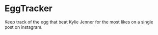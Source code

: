 # EggTracker
Keep track of the egg that beat Kylie Jenner for the most likes on a single post on instagram.
